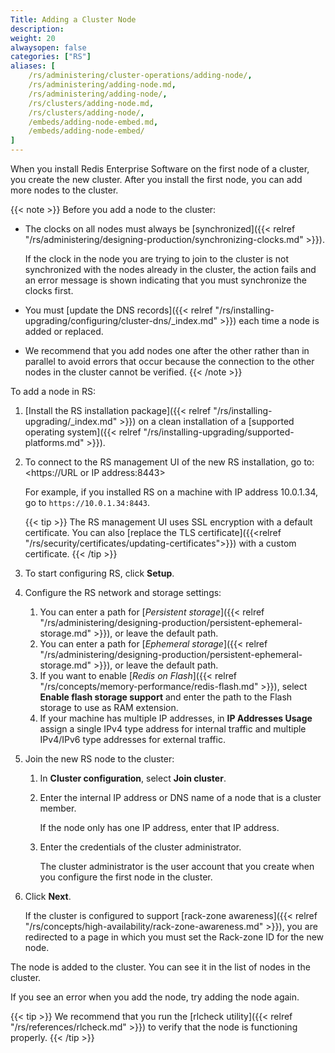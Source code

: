 ```yaml
---
Title: Adding a Cluster Node
description:
weight: 20
alwaysopen: false
categories: ["RS"]
aliases: [
    /rs/administering/cluster-operations/adding-node/,
    /rs/administering/adding-node.md,
    /rs/administering/adding-node/,
    /rs/clusters/adding-node.md,
    /rs/clusters/adding-node/,
    /embeds/adding-node-embed.md,
    /embeds/adding-node-embed/
]
---
```

When you install Redis Enterprise Software on the first node of a cluster, you create the new cluster.
After you install the first node, you can add more nodes to the cluster.

{{< note >}}
Before you add a node to the cluster:

- The clocks on all nodes must always be [synchronized]({{< relref "/rs/administering/designing-production/synchronizing-clocks.md" >}}).

    If the clock in the node you are trying to join to the cluster is not synchronized with the nodes already in the cluster,
    the action fails and an error message is shown indicating that you must synchronize the clocks first.

- You must [update the DNS records]({{< relref "/rs/installing-upgrading/configuring/cluster-dns/_index.md" >}})
    each time a node is added or replaced.

- We recommend that you add nodes one after the other rather than in parallel
    to avoid errors that occur because the connection to the other nodes in the cluster cannot be verified.
{{< /note >}}

To add a node in RS:

1. [Install the RS installation package]({{< relref "/rs/installing-upgrading/_index.md" >}}) on a clean installation
    of a [supported operating system]({{< relref "/rs/installing-upgrading/supported-platforms.md" >}}).
1. To connect to the RS management UI of the new RS installation, go to: <https://URL or IP address:8443>

    For example, if you installed RS on a machine with IP address 10.0.1.34, go to `https://10.0.1.34:8443`.

    {{< tip >}}
The RS management UI uses SSL encryption with a default certificate.
You can also [replace the TLS certificate]({{<relref "/rs/security/certificates/updating-certificates">}})
with a custom certificate.
    {{< /tip >}}

1. To start configuring RS, click **Setup**.
1. Configure the RS network and storage settings:
    1. You can enter a path for [*Persistent storage*]({{< relref "/rs/administering/designing-production/persistent-ephemeral-storage.md" >}}),
        or leave the default path.
    1. You can enter a path for [*Ephemeral storage*]({{< relref "/rs/administering/designing-production/persistent-ephemeral-storage.md" >}}),
        or leave the default path.
    1. If you want to enable [*Redis on Flash*]({{< relref "/rs/concepts/memory-performance/redis-flash.md" >}}),
        select **Enable flash storage support** and enter the path to the Flash storage to use as RAM extension.
    1. If your machine has multiple IP addresses, in **IP Addresses Usage** assign a single IPv4 type address for internal traffic
        and multiple IPv4/IPv6 type addresses for external traffic.
1. Join the new RS node to the cluster:
    1. In **Cluster configuration**, select **Join cluster**.
    1. Enter the internal IP address or DNS name of a node that is a cluster member.

        If the node only has one IP address, enter that IP address.

    1. Enter the credentials of the cluster administrator.

        The cluster administrator is the user account that you create when you
        configure the first node in the cluster.

1. Click **Next**.

    If the cluster is configured to support [rack-zone awareness]({{< relref "/rs/concepts/high-availability/rack-zone-awareness.md" >}}),
    you are redirected to a page in which you must set the Rack-zone ID for the new node.

The node is added to the cluster.
You can see it in the list of nodes in the cluster.

If you see an error when you add the node, try adding the node again.

{{< tip >}}
We recommend that you run the [rlcheck utility]({{< relref "/rs/references/rlcheck.md" >}}) to verify that the node is functioning properly.
{{< /tip >}}


